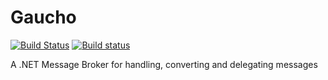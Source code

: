 # Gaucho
[![Build Status](https://travis-ci.org/WickedFlame/Gaucho.svg?branch=master)](https://travis-ci.org/WickedFlame/Gaucho)
[![Build status](https://ci.appveyor.com/api/projects/status/6va5vc6yhnml3b8e?svg=true)](https://ci.appveyor.com/project/chriswalpen/Gaucho)

A .NET Message Broker for handling, converting and delegating messages
